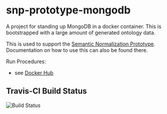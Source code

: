 # snp-prototype-mongodb
A project for standing up MongoDB in a docker container.  This is bootstrapped with a large amount of generated ontology data.

This is used to support the [Semantic Normalization Prototype](https://github.com/jlgrock/snp-prototype).  Documentation on how to use this can also be found there.  

Run Procedures:
  - see [Docker Hub](https://registry.hub.docker.com/u/jlgrock/snp-prototype-mongodb/)

Travis-CI Build Status
---------------------
![Build Status](https://travis-ci.org/Deloitte-VA/snp-prototype-mongodb.svg?branch=master)

